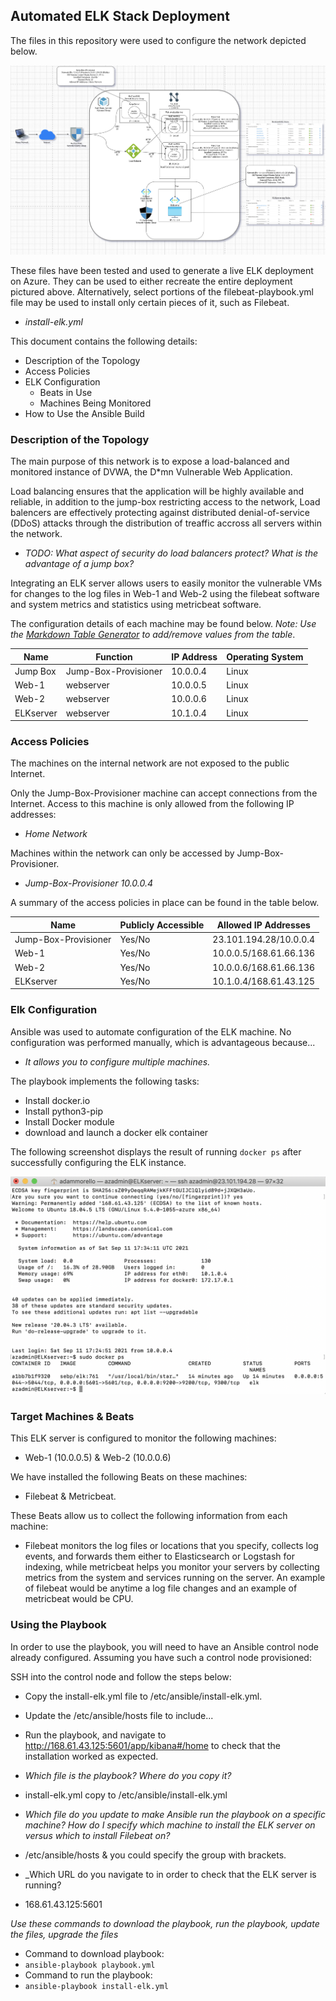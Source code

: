 ## Automated ELK Stack Deployment

The files in this repository were used to configure the network depicted below.

![Azure Virtual Network Diagram](Images/diagram.png)

These files have been tested and used to generate a live ELK deployment on Azure. They can be used to either recreate the entire deployment pictured above. Alternatively, select portions of the filebeat-playbook.yml file may be used to install only certain pieces of it, such as Filebeat.

  - _install-elk.yml_

This document contains the following details:
- Description of the Topology
- Access Policies
- ELK Configuration
  - Beats in Use
  - Machines Being Monitored
- How to Use the Ansible Build


### Description of the Topology

The main purpose of this network is to expose a load-balanced and monitored instance of DVWA, the D*mn Vulnerable Web Application.

Load balancing ensures that the application will be highly available and reliable, in addition to the jump-box restricting access to the network, Load balencers are effectively protecting against distributed denial-of-service (DDoS) attacks through the distribution of treaffic accross all servers within the network.
- _TODO: What aspect of security do load balancers protect? What is the advantage of a jump box?_

Integrating an ELK server allows users to easily monitor the vulnerable VMs for changes to the log files in Web-1 and Web-2 using the filebeat software and system metrics and statistics using metricbeat software.

The configuration details of each machine may be found below.
_Note: Use the [Markdown Table Generator](http://www.tablesgenerator.com/markdown_tables) to add/remove values from the table_.

| Name     | Function | IP Address | Operating System |
|----------|----------|------------|------------------|
| Jump Box | Jump-Box-Provisioner | 10.0.0.4   | Linux            |
| Web-1    | webserver| 10.0.0.5   | Linux            |
| Web-2    | webserver| 10.0.0.6   | Linux            |
| ELKserver| webserver| 10.1.0.4   | Linux            |

### Access Policies

The machines on the internal network are not exposed to the public Internet. 

Only the Jump-Box-Provisioner machine can accept connections from the Internet. Access to this machine is only allowed from the following IP addresses:
- _Home Network_

Machines within the network can only be accessed by Jump-Box-Provisioner.
- _Jump-Box-Provisioner 10.0.0.4_

A summary of the access policies in place can be found in the table below.

| Name     | Publicly Accessible | Allowed IP Addresses |
|----------|---------------------|----------------------|
| Jump-Box-Provisioner | Yes/No              | 23.101.194.28/10.0.0.4  |
| Web-1    | Yes/No              | 10.0.0.5/168.61.66.136  |
| Web-2    | Yes/No              | 10.0.0.6/168.61.66.136  |
| ELKserver| Yes/No              | 10.1.0.4/168.61.43.125  |

### Elk Configuration

Ansible was used to automate configuration of the ELK machine. No configuration was performed manually, which is advantageous because...
- _It allows you to configure multiple machines._

The playbook implements the following tasks:

- Install docker.io
- Install python3-pip
- Install Docker module
- download and launch a docker elk container

The following screenshot displays the result of running `docker ps` after successfully configuring the ELK instance.

![Docker screenshot of successfull ELK configuring](Images/docker_ps.png)

### Target Machines & Beats
This ELK server is configured to monitor the following machines: 

- Web-1 (10.0.0.5) & Web-2 (10.0.0.6)

We have installed the following Beats on these machines:

- Filebeat & Metricbeat.

These Beats allow us to collect the following information from each machine:

- Filebeat monitors the log files or locations that you specify, collects log events, and forwards them either to Elasticsearch or Logstash for indexing, while metricbeat helps you monitor your servers by collecting metrics from the system and services running on the server. An example of filebeat would be anytime a log file changes and an example of metricbeat would be CPU.

### Using the Playbook
In order to use the playbook, you will need to have an Ansible control node already configured. Assuming you have such a control node provisioned: 

SSH into the control node and follow the steps below:
- Copy the install-elk.yml file to /etc/ansible/install-elk.yml.
- Update the /etc/ansible/hosts file to include...
- Run the playbook, and navigate to http://168.61.43.125:5601/app/kibana#/home to check that the installation worked as expected.

- _Which file is the playbook? Where do you copy it?_
- install-elk.yml copy to /etc/ansible/install-elk.yml
- _Which file do you update to make Ansible run the playbook on a specific machine? How do I specify which machine to install the ELK server on versus which to install Filebeat on?_
- /etc/ansible/hosts & you could specify the group with brackets.
- _Which URL do you navigate to in order to check that the ELK server is running?
- 168.61.43.125:5601

_Use these commands to download the playbook, run the playbook, update the files, upgrade the files_
- Command to download playbook:
- `ansible-playbook playbook.yml`
- Command to run the playbook:
- `ansible-playbook install-elk.yml`
